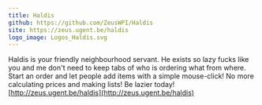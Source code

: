 ```yaml
---
title: Haldis
github: https://github.com/ZeusWPI/Haldis
site: https://zeus.ugent.be/haldis
logo_image: Logos_Haldis.svg
---
```


Haldis is your friendly neighbourhood servant. He exists so lazy fucks like you and me don't need to keep tabs of who is ordering what from where. Start an order and let people add items with a simple mouse-click! No more calculating prices and making lists! Be lazier today! [http://zeus.ugent.be/haldis](http://zeus.ugent.be/haldis)
